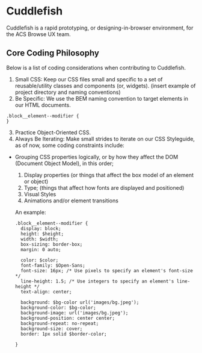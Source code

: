 # Cuddlefish
Cuddlefish is a rapid prototyping, or designing-in-browser environment, for the ACS Browse UX team.

## Core Coding Philosophy

Below is a list of coding considerations when contributing to Cuddlefish.

1. Small CSS: Keep our CSS files small and specific to a set of reusable/utility classes and components (or, widgets).
(insert example of project directory and naming conventions)
2. Be Specific: We use the BEM naming convention to target elements in our HTML documents.
  ```
  .block__element--modifier {
  }
  ```
3. Practice Object-Oriented CSS.
4. Always Be Iterating: Make small strides to iterate on our CSS Styleguide, as of now, some coding constraints include:
  + Grouping CSS properties logically, or by how they affect the DOM (Document Object Model), in this order; 
    1. Display properties (or things that affect the box model of an element or object)
    2. Type; (things that affect how fonts are displayed and positioned)
    3. Visual Styles
    4. Animations and/or element transitions
    
    An example: 
    ```
    .block__element--modifier {
      display: block;
      height: $height; 
      width: $width;
      box-sizing: border-box;
      margin: 0 auto;
      
      color: $color;
      font-family: $Open-Sans;
      font-size: 16px; /* Use pixels to specify an element's font-size */
      line-height: 1.5; /* Use integers to specify an element's line-height */
      text-align: center;
      
      background: $bg-color url('images/bg.jpeg');
      background-color: $bg-color;
      background-image: url('images/bg.jpeg');
      background-position: center center;
      background-repeat: no-repeat;
      background-size: cover;
      border: 1px solid $border-color;
      
    }
    ```
